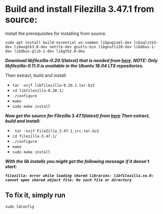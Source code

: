 # Build and install Filezilla 3.47.1 from source:
Install the prerequisites for installing from source:

``sudo apt install build-essential wx-common libpugixml-dev libsqlite3-dev libwxgtk3.0-dev nettle-dev gnutls-bin libgnutls28-dev libdbus-1-dev libdbus-glib-1-dev libgtk2.0-dev
 ``

***Download libfilezilla-0.20.1(latest) that is needed from [here](https://lib.filezilla-project.org/download.php). 
NOTE: Only libfilezilla-0.11.0 is available in the Ubuntu 18.04 LTS repositories.***

Then extract, build and install:

* `` tar -xvjf libfilezilla-0.20.1.tar.bz2 ``
* ``cd libfilezilla-0.20.1/``
* ``./configure``
* ``make``
* ``sudo make install ``

***Now get the source for Filezilla 3.47.1(latest) from [here](https://filezilla-project.org/download.php?show_all=1) Then extract, build and install:***

* `` tar -xvjf FileZilla_3.47.1_src.tar.bz2`` 
* ``cd filezilla-3.47.1/``
* ``./configure``
* ``make``
* ``sudo make install ``

***With the lib installs you might get the following message if it doesn't start:***

___``filezilla: error while loading shared libraries: libfilezilla.so.0: cannot open shared object file: No such file or directory``___

## To fix it, simply run

`` sudo ldconfig ``
